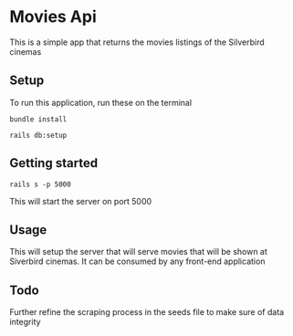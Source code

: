 # Movies Api

This is a simple app that returns the movies listings of the Silverbird cinemas

## Setup

To run this application, run these on the terminal

```
bundle install
```

```
rails db:setup
```

## Getting started

```
rails s -p 5000
```

This will start the server on port 5000

## Usage

This will setup the server that will serve movies that will be shown at Siverbird cinemas. It can be consumed by any front-end application

## Todo

Further refine the scraping process in the seeds file to make sure of data integrity
